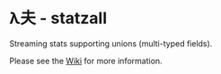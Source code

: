 # λ夫 - statzall
Streaming stats supporting unions (multi-typed fields).

Please see the [Wiki](../../wiki) for more information.
